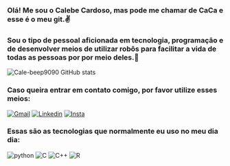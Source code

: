 ### Olá! Me sou o Calebe Cardoso, mas pode me chamar de CaCa e esse é o meu git.✌️

### Sou o tipo de pessoal aficionada em tecnologia, programação e de desenvolver meios de utilizar robôs para facilitar a vida de todas as pessoas por por meio deles.🤖

![Cale-beep9090 GitHub stats](https://github-readme-stats.vercel.app/api?username=Cale-beep9090&show_icons=true&theme=radical)

### Caso queira entrar em contato comigo, por favor utilize esses meios:
[![Gmail](https://img.shields.io/badge/Gmail-D14836?style=for-the-badge&logo=gmail&logoColor=white)]()
[![Linkedin](https://img.shields.io/badge/LinkedIn-0077B5?style=for-the-badge&logo=linkedin&logoColor=white)](www.linkedin.com/in/calebe-cardoso-de-aragão-639367235)
[![Insta](https://img.shields.io/badge/Instagram-E4405F?style=for-the-badge&logo=instagram&logoColor=white)](https://www.instagram.com/caca_car17/)

### Essas são as tecnologias que normalmente eu uso no meu dia dia:

<div style= "display: inline_block">
    <img align="center" alt="python" src="https://img.shields.io/badge/Python-14354C?style=for-the-badge&logo=python&logoColor=white" />
    <img align="center" alt="C" src="https://img.shields.io/badge/C-00599C?style=for-the-badge&logo=c&logoColor=white" />
    <img align="center" alt="C++" src="https://img.shields.io/badge/C%2B%2B-00599C?style=for-the-badge&logo=c%2B%2B&logoColor=white" />
    <img align="center" alt="R" src="https://img.shields.io/badge/R-276DC3?style=for-the-badge&logo=r&logoColor=white" />
</div>



